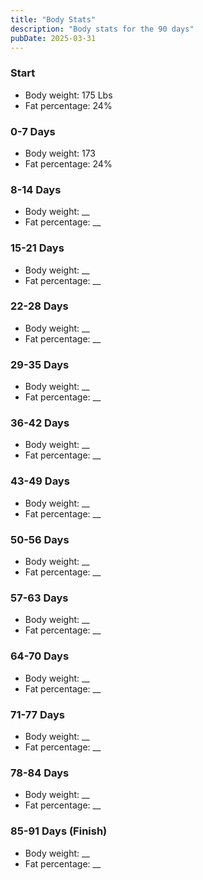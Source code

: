 ```yaml
---
title: "Body Stats"
description: "Body stats for the 90 days"
pubDate: 2025-03-31
---
```


### Start

- Body weight: 175 Lbs
- Fat percentage: 24%

### 0-7 Days

- Body weight: 173
- Fat percentage: 24%

### 8-14 Days

- Body weight: \_\_
- Fat percentage: \_\_

### 15-21 Days

- Body weight: \_\_
- Fat percentage: \_\_

### 22-28 Days

- Body weight: \_\_
- Fat percentage: \_\_

### 29-35 Days

- Body weight: \_\_
- Fat percentage: \_\_

### 36-42 Days

- Body weight: \_\_
- Fat percentage: \_\_

### 43-49 Days

- Body weight: \_\_
- Fat percentage: \_\_

### 50-56 Days

- Body weight: \_\_
- Fat percentage: \_\_

### 57-63 Days

- Body weight: \_\_
- Fat percentage: \_\_

### 64-70 Days

- Body weight: \_\_
- Fat percentage: \_\_

### 71-77 Days

- Body weight: \_\_
- Fat percentage: \_\_

### 78-84 Days

- Body weight: \_\_
- Fat percentage: \_\_

### 85-91 Days (Finish)

- Body weight: \_\_
- Fat percentage: \_\_
